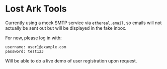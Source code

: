 # Lost Ark Tools

Currently using a mock SMTP service via `ethereal.email`, so emails will not actually be sent out but will be displayed in the fake inbox.

For now, please log in with:
```
username: user1@example.com
password: test123
```

Will be able to do a live demo of user registration upon request.
